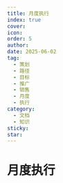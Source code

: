 ```yaml
---
title: 月度执行
index: true
cover: 
icon: 
order: 5
author: 
date: 2025-06-02
tag:
  - 策划
  - 路径
  - 目标
  - 推广
  - 销售
  - 月度
  - 执行
category:
  - 文档
  - 知识
sticky: 
star: 
---
```


# 月度执行
